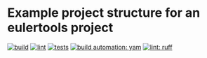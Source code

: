 # Example project structure for an eulertools project

[![build][build_badge]][build_url]
[![lint][lint_badge]][lint_url]
[![tests][tests_badge]][tests_url]
[![build automation: yam][yam_badge]][yam_url]
[![lint: ruff][ruff_badge]][ruff_url]

[build_badge]: https://github.com/euler-org/multilingual/actions/workflows/build.yml/badge.svg
[build_url]: https://github.com/euler-org/multilingual/actions/workflows/build.yml
[lint_badge]: https://github.com/euler-org/multilingual/actions/workflows/lint.yml/badge.svg
[lint_url]: https://github.com/euler-org/multilingual/actions/workflows/lint.yml
[tests_badge]: https://github.com/euler-org/multilingual/actions/workflows/tests.yml/badge.svg
[tests_url]: https://github.com/euler-org/multilingual/actions/workflows/tests.yml
[yam_badge]: https://img.shields.io/badge/build%20automation-yamk-success
[yam_url]: https://github.com/spapanik/yamk
[ruff_badge]: https://img.shields.io/endpoint?url=https://raw.githubusercontent.com/charliermarsh/ruff/main/assets/badge/v1.json
[ruff_url]: https://github.com/charliermarsh/ruff
